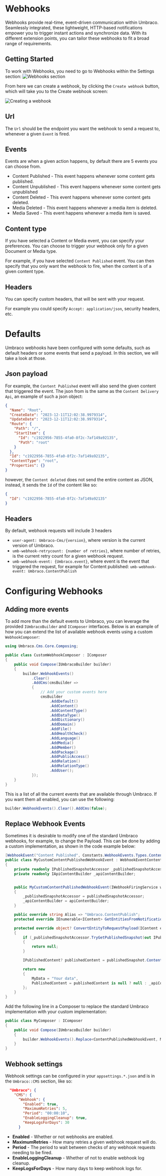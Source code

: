 ﻿---
description: Get started with Webhooks
---

# Webhooks

Webhooks provide real-time, event-driven communication within Umbraco. Seamlessly integrated, these lightweight, HTTP-based notifications empower you to trigger instant actions and synchronize data. With its different extension points, you can tailor these webhooks to fit a broad range of requirements.

## Getting Started

To work with Webhooks, you need to go to Webhooks within the Settings section:
![Webhooks section](images/webhook-section.png)

From here we can create a webhook, by clicking the `Create webhook` button, which will take you to the Create webhook screen:

![Creating a webhook](images/create-webhook.png)

## Url
The `Url` should be the endpoint you want the webhook to send a request to, whenever a given `Event` is fired.

## Events
Events are when a given action happens, by default there are 5 events you can choose from.

- Content Published - This event happens whenever some content gets published.
- Content Unpublished - This event happens whenever some content gets unpublished
- Content Deleted - This event happens whenever some content gets deleted.
- Media Deleted - This event happens whenever a media item is deleted.
- Media Saved - This event happens whenever a media item is saved.

## Content type
If you have selected a Content or Media event, you can specify your preferences. You can choose to trigger your webhook only for a given Document or Media type.

For example, if you have selected `Content Published` event. You can then specify that you only want the webhook to fire, when the content is of a given content type.

## Headers
You can specify custom headers, that will be sent with your request.

For example you could specify `Accept: application/json`, security headers, etc.

# Defaults
Umbraco webhooks have been configured with some defaults, such as default headers or some events that send a payload. In this section, we will take a look at those.

## Json payload
For example, the `Content Published` event will also send the given content that triggered the event. The json from is the same as the `Content Delivery Api`, an example of such a json object:
```json
{
  "Name": "Root",
  "CreateDate": "2023-12-11T12:02:38.9979314",
  "UpdateDate": "2023-12-11T12:02:38.9979314",
  "Route": {
    "Path": "/",
    "StartItem": {
      "Id": "c1922956-7855-4fa0-8f2c-7af149a92135",
      "Path": "root"
    }
  },
  "Id": "c1922956-7855-4fa0-8f2c-7af149a92135",
  "ContentType": "root",
  "Properties": {}
}
```

however, the `Content deleted` does not send the entire content as JSON, instead, it sends the `Id` of the content like so:

```json
{
  "Id": "c1922956-7855-4fa0-8f2c-7af149a92135"
}
```

## Headers
By default, webhook requests will include 3 headers
- `user-agent: Umbraco-Cms/{version}`, where version is the current version of Umbraco.
- `umb-webhook-retrycount: {number of retries}`, where number of retries, is the current retry count for a given webhook request.
- `umb-webhook-event: {Umbraco.event}`, where event is the event that triggered the request, for example for Content published: `umb-webhook-event: Umbraco.ContentPublish`

# Configuring Webhooks

## Adding more events

To add more than the default events to Umbraco, you can leverage the provided `IUmbracoBuilder` and `IComposer` interfaces. Below is an example of how you can extend the list of available webhook events using a custom `WebhookComposer`:

```csharp
using Umbraco.Cms.Core.Composing;

public class CustomWebhookComposer : IComposer
{
    public void Compose(IUmbracoBuilder builder)
    {
        builder.WebhookEvents()
            .Clear()
            .AddCms(cmsBuilder =>
            {
                // Add your custom events here
                cmsBuilder
                    .AddDefault()
                    .AddContent()
                    .AddContentType()
                    .AddDataType()
                    .AddDictionary()
                    .AddDomain()
                    .AddFile()
                    .AddHealthCheck()
                    .AddLanguage()
                    .AddMedia()
                    .AddMember()
                    .AddPackage()
                    .AddPublicAccess()
                    .AddRelation()
                    .AddRelationType()
                    .AddUser();
            });
    }
}
```
This is a list of all the current events that are available through Umbraco. If you want them all enabled, you can use the following:

```csharp
builder.WebhookEvents().Clear().AddCms(false);
```

## Replace Webhook Events

Sometimes it is desirable to modify one of the standard Umbraco webhooks, for example, to change the Payload. This can be done by adding a custom implementation, as shown in the code example below:

```csharp
[WebhookEvent("Content Published", Constants.WebhookEvents.Types.Content)]
public class MyCustomContentPublishedWebhookEvent : WebhookEventContentBase<ContentPublishedNotification, IContent>
{
    private readonly IPublishedSnapshotAccessor _publishedSnapshotAccessor;
    private readonly IApiContentBuilder _apiContentBuilder;


    public MyCustomContentPublishedWebhookEvent(IWebhookFiringService webhookFiringService, IWebhookService webhookService, IOptionsMonitor<WebhookSettings> webhookSettings, IServerRoleAccessor serverRoleAccessor, IPublishedSnapshotAccessor publishedSnapshotAccessor, IApiContentBuilder apiContentBuilder) : base(webhookFiringService, webhookService, webhookSettings, serverRoleAccessor)
    {
        _publishedSnapshotAccessor = publishedSnapshotAccessor;
        _apiContentBuilder = apiContentBuilder;
    }

    public override string Alias => "Umbraco.ContentPublish";
    protected override IEnumerable<IContent> GetEntitiesFromNotification(ContentPublishedNotification notification) => notification.PublishedEntities;

    protected override object? ConvertEntityToRequestPayload(IContent entity)
    {
        if (_publishedSnapshotAccessor.TryGetPublishedSnapshot(out IPublishedSnapshot? publishedSnapshot) is false || publishedSnapshot!.Content is null)
        {
            return null;
        }

        IPublishedContent? publishedContent = publishedSnapshot.Content.GetById(entity.Key);

        return new
        {
            MyData = "Your data",
            PublishedContent = publishedContent is null ? null : _apiContentBuilder.Build(publishedContent)
        };
    }
}
```

Add the following line in a Composer to replace the standard Umbraco implementation with your custom implementation:

```csharp
public class MyComposer : IComposer
{
    public void Compose(IUmbracoBuilder builder)
    {
        builder.WebhookEvents().Replace<ContentPublishedWebhookEvent, MyCustomContentPublishedWebhookEvent>();
    }
}
```

## Webhook settings
Webhook settings can be configured in your `appsettings.*.json` and is in the `Umbraco::CMS` section, like so:

```json
  "Umbraco": {
    "CMS": {
      "Webhook": {
        "Enabled": true,
        "MaximumRetries": 5,
        "Period": "00:00:10",
        "EnableLoggingCleanup": true,
        "KeepLogsForDays": 30
      }
```

- **Enabled** - Whether or not webhooks are enabled.
- **MaximumRetries** - How many retries a given webhook request will do.
- **Period** - The period to wait between checks of any webhook requests needing to be fired.
- **EnableLoggingCleanup** - Whether of not to enable webhook log cleanup.
- **KeepLogsForDays** - How many days to keep webhook logs for.
